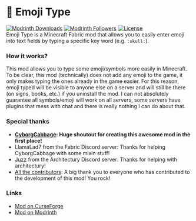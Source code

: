# 🙂 Emoji Type

[![Modrinth Downloads](https://img.shields.io/modrinth/dt/emoji-type?style=for-the-badge)](https://modrinth.com/mod/emoji-type)
[![Modrinth Followers](https://img.shields.io/modrinth/followers/emoji-type?style=for-the-badge)](https://modrinth.com/mod/emoji-type)
[![License](https://img.shields.io/badge/license-gpl-green.svg?style=for-the-badge)](https://opensource.org/license/gpl-3-0/)
<br>
Emoji Type is a Minecraft Fabric mod that allows you to easily enter emoji into text fields by typing a specific key word (e.g. `:skull:`).

### How it works?
This mod allows you to type some emoji/symbols more easily in Minecraft. 
To be clear, this mod (technically) does not add any emoji to the game, it only makes typing the ones already in the game easier. 
For this reason, emoji typed will be visible to anyone else on a server and will still be there (on signs, books, etc.) if you uninstall the mod.
I can not absolutely guarantee all symbols/emoji will work on all servers, some servers have plugins that mess with chat and there is really nothing I can do about that.

### Special thanks
 - **[CyborgCabbage](https://github.com/CyborgCabbage/): Huge shoutout for creating this awesome mod in the first place!**
 - LlamaLad7 from the Fabric Discord server: Thanks for helping CyborgCabbage with some mixin stuff!
 - [Juzz](https://github.com/Juuxel) from the Architectury Discord server: Thanks for helping with architectury!
 - [All the contributors](https://github.com/Norbiros/emojitype/graphs/contributors): A big thank you to everyone who has contributed to the development of this mod! You rock!

### Links
 - [Mod on CurseForge](https://legacy.curseforge.com/minecraft/mc-mods/emoji-type)
 - [Mod on Modrinth](https://modrinth.com/mod/emoji-type)
